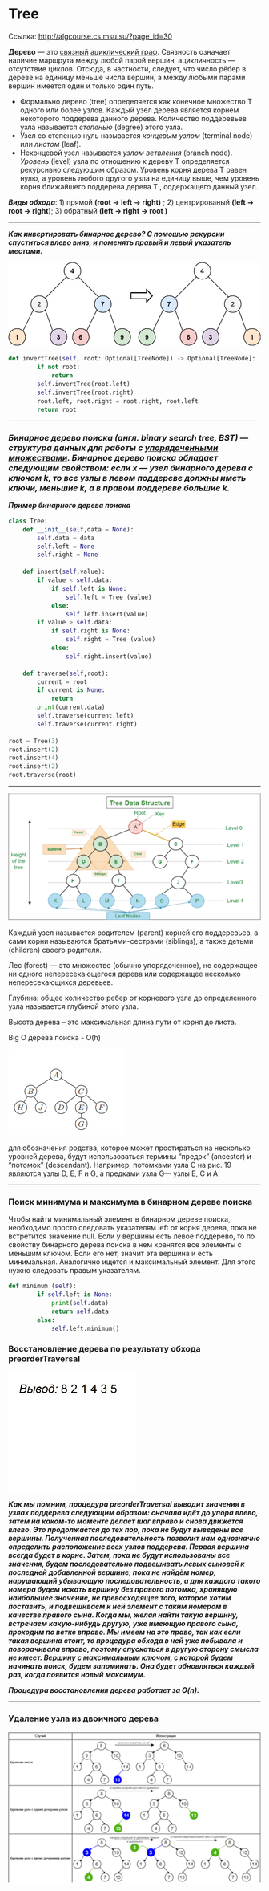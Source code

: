# Tree

Ссылка: http://algcourse.cs.msu.su/?page_id=30

**Дерево** — это [связный](https://ru.wikipedia.org/wiki/%D0%A1%D0%B2%D1%8F%D0%B7%D0%BD%D1%8B%D0%B9_%D0%B3%D1%80%D0%B0%D1%84) [ациклический граф](https://ru.wikipedia.org/wiki/%D0%90%D1%86%D0%B8%D0%BA%D0%BB%D0%B8%D1%87%D0%B5%D1%81%D0%BA%D0%B8%D0%B9_%D0%B3%D1%80%D0%B0%D1%84). Связность означает наличие маршрута между любой парой вершин, ацикличность — отсутствие циклов. Отсюда, в частности, следует, что число рёбер в дереве на единицу меньше числа вершин, а между любыми парами вершин имеется один и только один путь.

- Формально дерево (tree) определяется как конечное множество T одного или более узлов. Каждый узел дерева является корнем некоторого поддерева данного дерева.  Количество поддеревьев узла называется *степенью* (degree) этого узла.
- Узел со степенью нуль называется *концевым узлом* (terminal node) или *листом* (leaf).
- Неконцевой узел называется *узлом ветвления* (branch node). *Уровень* (level) узла по отношению к дереву T определяется рекурсивно следующим образом. Уровень корня дерева T равен нулю, а уровень любого другого узла на единицу выше, чем уровень корня ближайшего поддерева дерева T , содержащего данный узел.

***Виды обхода***: 1) прямой **(root → left → right)** ; 2) центрированый **(left → root → right)**; 3) обратный **(left → right → root )**

---

***Как инвертировать бинарное дерево? С помошью рекурсии спуститься влево вниз, и поменять правый и левый указатель местами.***

![invert1-tree.jpg](Tree%2018c956f3ace4475e83048781f5ad5aea/invert1-tree.jpg)

```python
def invertTree(self, root: Optional[TreeNode]) -> Optional[TreeNode]:
        if not root:
            return 
        self.invertTree(root.left)
        self.invertTree(root.right)
        root.left, root.right = root.right, root.left
        return root
```

---

### ***Бинарное дерево поиска (англ. binary search tree, BST) — структура данных для работы с [упорядоченными множествами](https://neerc.ifmo.ru/wiki/index.php?title=%D0%A3%D0%BF%D0%BE%D1%80%D1%8F%D0%B4%D0%BE%D1%87%D0%B5%D0%BD%D0%BD%D0%BE%D0%B5_%D0%BC%D0%BD%D0%BE%D0%B6%D0%B5%D1%81%D1%82%D0%B2%D0%BE). Бинарное дерево поиска обладает следующим свойством: если x — узел бинарного дерева с ключом k, то все узлы в левом поддереве должны иметь ключи, меньшие k, а в правом поддереве большие k.***

***Пример бинарного дерева поиска***

```python
class Tree:
    def __init__(self,data = None):
        self.data = data  
        self.left = None
        self.right = None
    
    def insert(self,value):
        if value < self.data:
            if self.left is None:
                self.left = Tree (value)
            else:
                self.left.insert(value)
        if value > self.data:
            if self.right is None:
                self.right = Tree (value)
            else:
                self.right.insert(value)

    def traverse(self,root):
        current = root
        if current is None:
            return
        print(current.data)
        self.traverse(current.left)
        self.traverse(current.right)

root = Tree(3)
root.insert(2)
root.insert(4)
root.insert(2)
root.traverse(root)
```

---

![Treedatastructure.png](Tree%2018c956f3ace4475e83048781f5ad5aea/Treedatastructure.png)

Каждый узел называется родителем (parent) корней его поддеревьев, а сами корни называются братьями-сестрами (siblings), а также детьми (children) своего родителя. 

Лес (forest) — это множество (обычно упорядоченное), не содержащее ни одного непересекающегося дерева или содержащее несколько непересекающихся деревьев.

Глубина: общее количество ребер от корневого узла до определенного узла называется глубиной этого узла.

Высота дерева – это максимальная длина пути от корня до листа.

Big O дерева поиска - O(h)

![msedge_cK57cbYbWU.png](Tree%2018c956f3ace4475e83048781f5ad5aea/msedge_cK57cbYbWU.png)

для обозначения родства, которое может простираться на несколько уровней дерева, будут использоваться термины “предок” (ancestor) и “потомок” (descendant). Например, потомками узла C на рис. 19 являются узлы D, E, F и G, а предками узла G— узлы E, C и A

---

### Поиск минимума и максимума в бинарном дереве поиска

Чтобы найти минимальный элемент в бинарном дереве поиска, необходимо просто следовать указателям left от корня дерева, пока не встретится значение null. Если у вершины есть левое поддерево, то по свойству бинарного дерева поиска в нем хранятся все элементы с меньшим ключом. Если его нет, значит эта вершина и есть минимальная. Аналогично ищется и максимальный элемент. Для этого нужно следовать правым указателям.

```python
def minimum (self):
        if self.left is None:
            print(self.data)
            return self.data
        else:
            self.left.minimum()
```

### **Восстановление дерева по результату обхода preorderTraversal**

![BST_from_seq.gif](Tree%2018c956f3ace4475e83048781f5ad5aea/BST_from_seq.gif)

***Как мы помним, процедура preorderTraversal выводит значения в узлах поддерева следующим образом: сначала идёт до упора влево, затем на каком-то моменте делает шаг вправо и снова движется влево. Это продолжается до тех пор, пока не будут выведены все вершины. Полученная последовательность позволит нам однозначно определить расположение всех узлов поддерева. Первая вершина всегда будет в корне. Затем, пока не будут использованы все значения, будем последовательно подвешивать левых сыновей к последней добавленной вершине, пока не найдём номер, нарушающий убывающую последовательность, а для каждого такого номера будем искать вершину без правого потомка, хранящую наибольшее значение, не превосходящее того, которое хотим поставить, и подвешиваем к ней элемент с таким номером в качестве правого сына. Когда мы, желая найти такую вершину, встречаем какую-нибудь другую, уже имеющую правого сына, проходим по ветке вправо. Мы имеем на это право, так как если такая вершина стоит, то процедура обхода в ней уже побывала и поворачивала вправо, поэтому спускаться в другую сторону смысла не имеет. Вершину с максимальным ключом, с которой будем начинать поиск, будем запоминать. Она будет обновляться каждый раз, когда появится новый максимум.***

***Процедура восстановления дерева работает за O(n).***

---

### Удаление узла из двоичного дерева

![Untitled](Tree%2018c956f3ace4475e83048781f5ad5aea/Untitled.png)